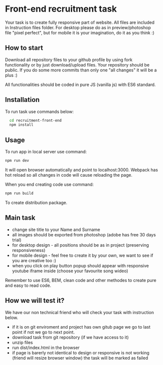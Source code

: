 
# Front-end recruitment task

Your task is to create fully responsive part of website. All files are included in Instruction files folder. For desktop please do as in preview/photoshop file "pixel perfect", but for mobile it is your imagination, do it as you think :)

## How to start
Download all repository files to your github profile by using fork functionality or by just download/upload files. Your repository should be public. If you do some more commits than only one "all changes" it will be a plus :)

All functionalities should be coded in pure JS (vanilla js) with ES6 standard.


## Installation

To run task use commands below:

```bash
  cd recruitment-front-end
  npm install
```


## Usage
To run app in local server use command:
```bash
npm run dev
```
It will open browser automatically and point to localhost:3000. Webpack has hot reload so all changes in code will cause reloading the page.

When you end creating code use command:
```bash
npm run build
```
To create distribution package.



## Main task
- change site title to your Name and Surname
- all images should be exported from photoshop (adobe has free 30 days trial)
- for desktop design - all positions should be as in project (preserving responsiveness)
- for mobile design - feel free to create it by your own, we want to see if you are creative too :)
- when you click on play button popup should appear with responsive youtube iframe inside (choose your favourite song wideo)


Remember to use ES6, BEM, clean code and other methodes to create pure and easy to read code.


## How we will test it?

We have our non technical friend who will check your task with instruction below.

- if it is on git enviroment and project has own gitub page we go to last point if not we go to next point.
- download task from git repository (if we have access to it)
- unzip files
- run dist/index.html in the browser
- if page is barerly not identical to design or responsive is not working (friend will resize browser window) the task will be marked as failed


